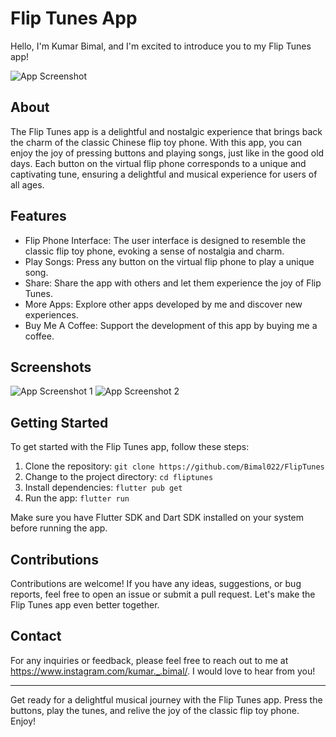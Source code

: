 # Flip Tunes App

Hello, I'm Kumar Bimal, and I'm excited to introduce you to my Flip Tunes app!

![App Screenshot](/screenshots/flip_tunes_screenshot.png)

## About

The Flip Tunes app is a delightful and nostalgic experience that brings back the charm of the classic Chinese flip toy phone. With this app, you can enjoy the joy of pressing buttons and playing songs, just like in the good old days. Each button on the virtual flip phone corresponds to a unique and captivating tune, ensuring a delightful and musical experience for users of all ages.

## Features

- Flip Phone Interface: The user interface is designed to resemble the classic flip toy phone, evoking a sense of nostalgia and charm.
- Play Songs: Press any button on the virtual flip phone to play a unique song.
- Share: Share the app with others and let them experience the joy of Flip Tunes.
- More Apps: Explore other apps developed by me and discover new experiences.
- Buy Me A Coffee: Support the development of this app by buying me a coffee.

## Screenshots

![App Screenshot 1](/screenshots/screenshot1.png)
![App Screenshot 2](/screenshots/screenshot2.png)

## Getting Started

To get started with the Flip Tunes app, follow these steps:

1. Clone the repository: `git clone https://github.com/Bimal022/FlipTunes`
2. Change to the project directory: `cd fliptunes`
3. Install dependencies: `flutter pub get`
4. Run the app: `flutter run`

Make sure you have Flutter SDK and Dart SDK installed on your system before running the app.

## Contributions

Contributions are welcome! If you have any ideas, suggestions, or bug reports, feel free to open an issue or submit a pull request. Let's make the Flip Tunes app even better together.

## Contact

For any inquiries or feedback, please feel free to reach out to me at https://www.instagram.com/kumar._.bimal/. I would love to hear from you!

---

Get ready for a delightful musical journey with the Flip Tunes app. Press the buttons, play the tunes, and relive the joy of the classic flip toy phone. Enjoy!


